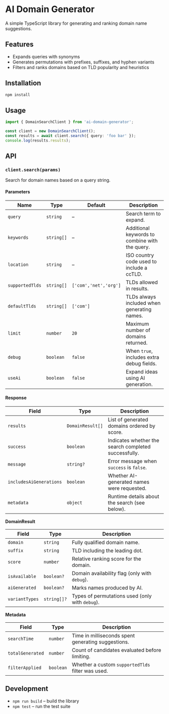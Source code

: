 # AI Domain Generator

A simple TypeScript library for generating and ranking domain name suggestions.

## Features
- Expands queries with synonyms
- Generates permutations with prefixes, suffixes, and hyphen variants
- Filters and ranks domains based on TLD popularity and heuristics

## Installation
```bash
npm install
```

## Usage
```ts
import { DomainSearchClient } from 'ai-domain-generator';

const client = new DomainSearchClient();
const results = await client.search({ query: 'foo bar' });
console.log(results.results);
```

## API

### `client.search(params)`

Search for domain names based on a query string.

#### Parameters

| Name | Type | Default | Description |
| --- | --- | --- | --- |
| `query` | `string` | – | Search term to expand. |
| `keywords` | `string[]` | – | Additional keywords to combine with the query. |
| `location` | `string` | – | ISO country code used to include a ccTLD. |
| `supportedTlds` | `string[]` | `['com','net','org']` | TLDs allowed in results. |
| `defaultTlds` | `string[]` | `['com']` | TLDs always included when generating names. |
| `limit` | `number` | `20` | Maximum number of domains returned. |
| `debug` | `boolean` | `false` | When `true`, includes extra debug fields. |
| `useAi` | `boolean` | `false` | Expand ideas using AI generation. |

#### Response

| Field | Type | Description |
| --- | --- | --- |
| `results` | `DomainResult[]` | List of generated domains ordered by score. |
| `success` | `boolean` | Indicates whether the search completed successfully. |
| `message` | `string?` | Error message when `success` is `false`. |
| `includesAiGenerations` | `boolean` | Whether AI-generated names were requested. |
| `metadata` | `object` | Runtime details about the search (see below). |

**DomainResult**

| Field | Type | Description |
| --- | --- | --- |
| `domain` | `string` | Fully qualified domain name. |
| `suffix` | `string` | TLD including the leading dot. |
| `score` | `number` | Relative ranking score for the domain. |
| `isAvailable` | `boolean?` | Domain availability flag (only with `debug`). |
| `aiGenerated` | `boolean?` | Marks names produced by AI. |
| `variantTypes` | `string[]?` | Types of permutations used (only with `debug`). |

**Metadata**

| Field | Type | Description |
| --- | --- | --- |
| `searchTime` | `number` | Time in milliseconds spent generating suggestions. |
| `totalGenerated` | `number` | Count of candidates evaluated before limiting. |
| `filterApplied` | `boolean` | Whether a custom `supportedTlds` filter was used. |

## Development
- `npm run build` – build the library
- `npm test` – run the test suite
